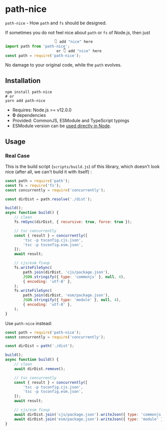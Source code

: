 # path-nice

`path-nice` - How `path` and `fs` should be designed.

If sometimes you do not feel nice about `path` or `fs` of Node.js, then just

```js
                      👇 add "nice" here
import path from 'path-nice';
                       or 👇 add "nice" here
const path = require('path-nice');
```

No damage to your original code, while the `path` evolves.

## Installation

```shell
npm install path-nice
# or
yarn add path-nice
```

- Requires: Node.js >= v12.0.0
- **0** dependencies
- Provided: CommonJS, ESModule and TypeScript typings
- ESModule version can be [used directly in Node](https://nodejs.org/api/esm.html#modules-ecmascript-modules).

## Usage

### Real Case

This is the build script (`scripts/build.js`) of this library, which doesn't look nice (after all, we can't build it with itself) :

```js
const path = require('path');
const fs = require('fs');
const concurrently = require('concurrently');

const dirDist = path.resolve('./dist');

build();
async function build() {
    // clean
    fs.rmSync(dirDist, { recursive: true, force: true });

    // tsc concurrently
    const { result } = concurrently([
        'tsc -p tsconfig.cjs.json',
        'tsc -p tsconfig.esm.json',
    ]);
    await result;

    // cjs/esm fixup
    fs.writeFileSync(
        path.join(dirDist, 'cjs/package.json'),
        JSON.stringify({ type: 'commonjs' }, null, 4),
        { encoding: 'utf-8' },
    );
    fs.writeFileSync(
        path.join(dirDist, 'esm/package.json'),
        JSON.stringify({ type: 'module' }, null, 4),
        { encoding: 'utf-8' },
    );
}
```

Use `path-nice` instead:

```js
const path = require('path-nice');
const concurrently = require('concurrently');

const dirDist = path('./dist');

build();
async function build() {
    // clean
    await dirDist.remove();

    // tsc concurrently
    const { result } = concurrently([
        'tsc -p tsconfig.cjs.json',
        'tsc -p tsconfig.esm.json',
    ]);
    await result;

    // cjs/esm fixup
    await dirDist.join('cjs/package.json').writeJson({ type: 'commonjs' });
    await dirDist.join('esm/package.json').writeJson({ type: 'module' });
}
```